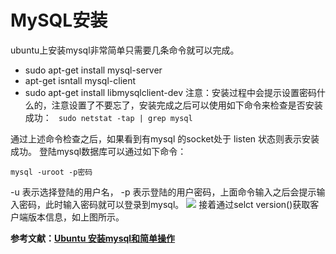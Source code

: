# MySQL安装

ubuntu上安装mysql非常简单只需要几条命令就可以完成。

- sudo apt-get install mysql-server
- apt-get isntall mysql-client
- sudo apt-get install libmysqlclient-dev
  注意：安装过程中会提示设置密码什么的，注意设置了不要忘了，安装完成之后可以使用如下命令来检查是否安装成功：
  ` sudo netstat -tap | grep mysql`

通过上述命令检查之后，如果看到有mysql 的socket处于 listen 状态则表示安装成功。
 登陆mysql数据库可以通过如下命令：

    mysql -uroot -p密码

-u 表示选择登陆的用户名， -p 表示登陆的用户密码，上面命令输入之后会提示输入密码，此时输入密码就可以登录到mysql。
![](https://img-blog.csdn.net/20181012161656698?)
接着通过selct version()获取客户端版本信息，如上图所示。


**参考文献：[Ubuntu 安装mysql和简单操作](https://www.cnblogs.com/zhuyp1015/p/3561470.html)**